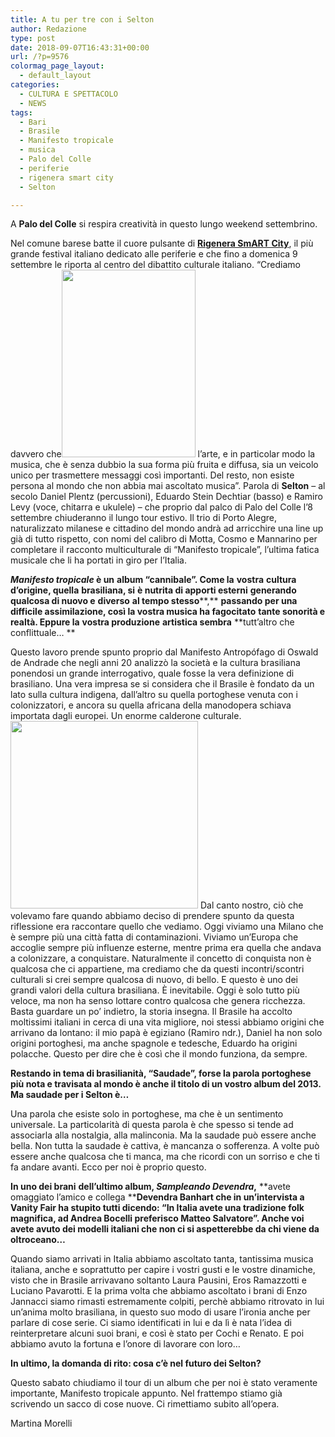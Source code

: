 ```yaml
---
title: A tu per tre con i Selton
author: Redazione
type: post
date: 2018-09-07T16:43:31+00:00
url: /?p=9576
colormag_page_layout:
  - default_layout
categories:
  - CULTURA E SPETTACOLO
  - NEWS
tags:
  - Bari
  - Brasile
  - Manifesto tropicale
  - musica
  - Palo del Colle
  - periferie
  - rigenera smart city
  - Selton

---
```

A **Palo del Colle** si respira creatività in questo lungo weekend settembrino.

Nel comune barese batte il cuore pulsante di [**Rigenera SmART City**][1], il più grande festival italiano dedicato alle periferie e che fino a domenica 9 settembre le riporta al centro del dibattito culturale italiano. “Crediamo davvero che<img decoding="async" loading="lazy" class="size-medium wp-image-9578 alignleft" src="https://progressonline.it/wp-content/uploads/2018/09/LOCANDINA-TEASER_01-214x300.png" alt="" width="214" height="300" /> l&#8217;arte, e in particolar modo la musica, che è senza dubbio la sua forma più fruita e diffusa, sia un veicolo unico per trasmettere messaggi così importanti. Del resto, non esiste persona al mondo che non abbia mai ascoltato musica”. Parola di **Selton** &#8211; al secolo Daniel Plentz (percussioni), Eduardo Stein Dechtiar (basso) e Ramiro Levy (voce, chitarra e ukulele) – che proprio dal palco di Palo del Colle l&#8217;8 settembre chiuderanno il lungo tour estivo. Il trio di Porto Alegre, naturalizzato milanese e cittadino del mondo andrà ad arricchire una line up già di tutto rispetto, con nomi del calibro di Motta, Cosmo e Mannarino per completare il racconto multiculturale di “Manifesto tropicale”, l’ultima fatica musicale che li ha portati in giro per l’Italia.

**_Manifesto tropicale_ è un** **album “****cannibale”. Come l****a** **vostra** **cultura** **d’origine, quella** **brasiliana, si** **è nutrita di apporti esterni** **generando** **qualcosa di nuovo e** **diverso** **al tempo stesso****,** **passando per una difficile assimilazione, così la vostra musica ha fa****g****o****c****itato** **tante sonorità e** **realtà. Eppure la** **vostra produzione** **artistica sembra** **tutt&#8217;altro che conflittuale&#8230; **

Questo lavoro prende spunto proprio dal Manifesto Antropófago di Oswald de Andrade che negli anni 20 analizzò la società e la cultura brasiliana ponendosi un grande interrogativo, quale fosse la vera definizione di brasiliano. Una vera impresa se si considera che il Brasile è fondato da un lato sulla cultura indigena, dall’altro su quella portoghese venuta con i colonizzatori, e ancora su quella africana della manodopera schiava importata dagli europei. Un enorme calderone culturale.<img decoding="async" loading="lazy" class="size-medium wp-image-9577 alignright" src="https://progressonline.it/wp-content/uploads/2018/09/seltoncopertina-300x300.jpg" alt="" width="300" height="300" /> Dal canto nostro, ciò che volevamo fare quando abbiamo deciso di prendere spunto da questa riflessione era raccontare quello che vediamo. Oggi viviamo una Milano che è sempre più una città fatta di contaminazioni. Viviamo un&#8217;Europa che accoglie sempre più influenze esterne, mentre prima era quella che andava a colonizzare, a conquistare. Naturalmente il concetto di conquista non è qualcosa che ci appartiene, ma crediamo che da questi incontri/scontri culturali si crei sempre qualcosa di nuovo, di bello. E questo è uno dei grandi valori della cultura brasiliana. È inevitabile. Oggi è solo tutto più veloce, ma non ha senso lottare contro qualcosa che genera ricchezza. Basta guardare un po’ indietro, la storia insegna. Il Brasile ha accolto moltissimi italiani in cerca di una vita migliore, noi stessi abbiamo origini che arrivano da lontano: il mio papà è egiziano (Ramiro ndr.), Daniel ha non solo origini portoghesi, ma anche spagnole e tedesche, Eduardo ha origini polacche. Questo per dire che è così che il mondo funziona, da sempre.

**Restando in tema di brasilianità, &#8220;Saudade&#8221;, forse la parola portoghese più nota e travisata al mondo è anche il titolo di un vostro album del 2013. Ma saudade per i Selton è&#8230;**

Una parola che esiste solo in portoghese, ma che è un sentimento universale. La particolarità di questa parola è che spesso si tende ad associarla alla nostalgia, alla malinconia. Ma la saudade può essere anche bella. Non tutta la saudade è cattiva, è mancanza o sofferenza. A volte può essere anche qualcosa che ti manca, ma che ricordi con un sorriso e che ti fa andare avanti. Ecco per noi è proprio questo.

**In uno dei brani** **dell&#8217;ultimo album, _Sampleando Devendra_,** **avete omaggiato l&#8217;amico e collega ****Devendra Banhart che in un&#8217;intervista a Vanity Fair ha stupito tutti dicendo: &#8220;In Italia avete una tradizione folk magnifica, ad Andrea Bocelli preferisco Matteo Salvatore&#8221;. Anche voi avete avuto dei modelli italiani che non ci si aspetterebbe da chi viene da oltroceano…**

Quando siamo arrivati in Italia abbiamo ascoltato tanta, tantissima musica italiana, anche e soprattutto per capire i vostri gusti e le vostre dinamiche, visto che in Brasile arrivavano soltanto Laura Pausini, Eros Ramazzotti e Luciano Pavarotti. E la prima volta che abbiamo ascoltato i brani di Enzo Jannacci siamo rimasti estremamente colpiti, perchè abbiamo ritrovato in lui un&#8217;anima molto brasiliana, in questo suo modo di usare l&#8217;ironia anche per parlare di cose serie. Ci siamo identificati in lui e da lì è nata l&#8217;idea di reinterpretare alcuni suoi brani, e così è stato per Cochi e Renato. E poi abbiamo avuto la fortuna e l&#8217;onore di lavorare con loro&#8230;

**In ultimo, la domanda di rito: cosa c&#8217;è nel futuro dei Selton?**

Questo sabato chiudiamo il tour di un album che per noi è stato veramente importante, Manifesto tropicale appunto. Nel frattempo stiamo già scrivendo un sacco di cose nuove. Ci rimettiamo subito all&#8217;opera.

Martina Morelli

 [1]: https://progressonline.it/al-via-rigenera-smart-city-festival-delle-periferie/
